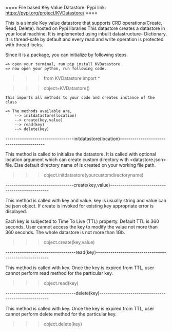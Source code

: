====  File based Key Value Datastore. Pypi link: https://pypi.org/project/KVDatastore/  ====
 





This is a simple Key value datastore that supports CRD operations(Create, Read, Delete). hosted on Pypi libraries 
This datastore creates a datastore in your local machine.
It is implemented using inbuilt datastructure- Dictionary. 
It is thread-safe by default and every read and write operation is protected with thread locks.


Since it is a package, you can initialize by following steps.



	=> open your terminal, run pip install KVDatastore
	=> now open your python, run following code.
	
>>> from KVDatastore import *

>>> object=KVDatastore()
	
	This imports all methods to your code and creates instance of the class

	=> The methods available are,
		--> initdatastore(location)
		--> create(key,value)	
		--> read(key)
		--> delete(key)


---------------------------------initdatastore(location)-----------------------------------------

This method is called to initialize the datastore.
It is called with optional location argument which can create custom directory with <datastore.json> file.
Else default directory name of <datastore> is created on your working file path.


>>> object.initdatastore(yourcustomdirectoryname)

---------------------------------create(key,value)------------------------------------------------

This method is called with key and value. key is usually string and value can be json object.
If create is invoked for existing key appropriate error is displayed.

Each key is subjected to Time To Live (TTL) property. Default TTL is 360 seconds. 
User cannot access the key to modify the value not more than 360 seconds.
The whole datastore is not more than 1Gb.
>>> object.create(key,value)



----------------------------------read(key)-------------------------------------------------------

This method is called with key. Once the key is expired from TTL, user cannot perform read method for the particular key.

>>> object.read(key)


----------------------------------delete(key)-----------------------------------------------------

This method is called with key. Once the key is expired from TTL, user cannot perform delete method for the particular key.

>>> object.delete(key)






